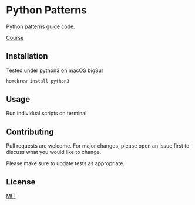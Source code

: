 # Python Patterns

Python patterns guide code.

[Course](https://python-patterns.guide/)

## Installation

Tested under python3 on macOS bigSur

```bash
homebrew install python3
```

## Usage

Run individual scripts on terminal

## Contributing
Pull requests are welcome. For major changes, please open an issue first to discuss what you would like to change.

Please make sure to update tests as appropriate.

## License
[MIT](https://choosealicense.com/licenses/mit/)